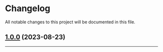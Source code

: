 <!--- BEGIN HEADER -->
# Changelog

All notable changes to this project will be documented in this file.
<!--- END HEADER -->

## [1.0.0](https://github.com/Parables/laravel-cuid2/compare/0.0.0...v1.0.0) (2023-08-23)


---

